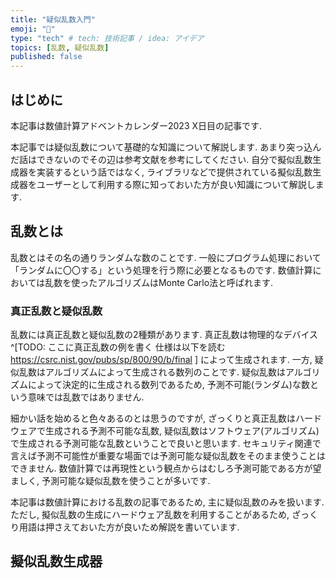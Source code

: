```yaml
---
title: "疑似乱数入門"
emoji: "🦀"
type: "tech" # tech: 技術記事 / idea: アイデア
topics: [乱数, 疑似乱数]
published: false
---
```


## はじめに
本記事は数値計算アドベントカレンダー2023 X日目の記事です.

本記事では疑似乱数について基礎的な知識について解説します.
あまり突っ込んだ話はできないのでその辺は参考文献を参考にしてください.
自分で擬似乱数生成器を実装するという話ではなく, ライブラリなどで提供されている擬似乱数生成器をユーザーとして利用する際に知っておいた方が良い知識について解説します.

## 乱数とは
乱数とはその名の通りランダムな数のことです.
一般にプログラム処理において「ランダムに〇〇する」という処理を行う際に必要となるものです.
数値計算においては乱数を使ったアルゴリズムはMonte Carlo法と呼ばれます.

### 真正乱数と疑似乱数
乱数には真正乱数と疑似乱数の2種類があります.
真正乱数は物理的なデバイス^[TODO: ここに真正乱数の例を書く
仕様は以下を読む
https://csrc.nist.gov/pubs/sp/800/90/b/final
]
によって生成されます.
一方, 疑似乱数はアルゴリズムによって生成される数列のことです.
疑似乱数はアルゴリズムによって決定的に生成される数列であるため, 予測不可能(ランダム)な数という意味では乱数ではありません.

細かい話を始めると色々あるのとは思うのですが, ざっくりと真正乱数はハードウェアで生成される予測不可能な乱数, 疑似乱数はソフトウェア(アルゴリズム)で生成される予測可能な乱数ということで良いと思います.
セキュリティ関連で言えば予測不可能性が重要な場面では予測可能な疑似乱数をそのまま使うことはできません.
数値計算では再現性という観点からはむしろ予測可能である方が望ましく, 予測可能な疑似乱数を使うことが多いです.

本記事は数値計算における乱数の記事であるため, 主に疑似乱数のみを扱います.
ただし, 擬似乱数の生成にハードウェア乱数を利用することがあるため, ざっくり用語は押さえておいた方が良いため解説を書いています.

## 擬似乱数生成器
